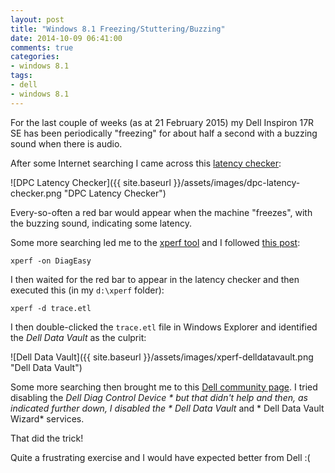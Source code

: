 ```yaml
---
layout: post
title: "Windows 8.1 Freezing/Stuttering/Buzzing"
date: 2014-10-09 06:41:00
comments: true
categories:
- windows 8.1
tags:
- dell
- windows 8.1
---
```


For the last couple of weeks (as at 21 February 2015) my Dell Inspiron 17R SE has been periodically "freezing" for about half a second with a buzzing sound when there is audio.

After some Internet searching I came across this [latency checker](http://www.thesycon.de/deu/latency_check.shtml):

![DPC Latency Checker]({{ site.baseurl }}/assets/images/dpc-latency-checker.png "DPC Latency Checker")

Every-so-often a red bar would appear when the machine "freezes", with the buzzing sound, indicating some latency.

Some more searching led me to the [xperf tool](http://blogs.msdn.com/b/ntdebugging/archive/2008/04/03/windows-performance-toolkit-xperf.aspx) and I followed [this post](http://www.sysnative.com/forums/windows-7-|-windows-vista-tutorials/5721-how-to-diagnose-and-fix-high-dpc-latency-issues-with-wpa-windows-windows-vista-7-8-a.html):

```
xperf -on DiagEasy
```

I then waited for the red bar to appear in the latency checker and then executed this (in my `d:\xperf` folder):

```
xperf -d trace.etl
```

I then double-clicked the `trace.etl` file in Windows Explorer and identified the *Dell Data Vault* as the culprit:

![Dell Data Vault]({{ site.baseurl }}/assets/images/xperf-delldatavault.png "Dell Data Vault")

Some more searching then brought me to this [Dell community page](http://en.community.dell.com/support-forums/software-os/f/3524/t/19618282).  I tried disabling the *Dell Diag Control Device * but that didn't help and then, as indicated further down, I disabled the * Dell Data Vault* and * Dell Data Vault Wizard* services.

That did the trick!

Quite a frustrating exercise and I would have expected better from Dell :(